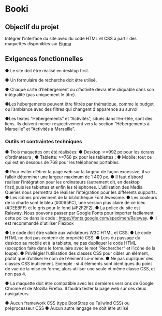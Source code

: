 # Booki #

## Objectif du projet ##

Intégrer l'interface du site avec du code HTML et CSS à partir des maquettes disponibles sur [Figma](https://www.figma.com/file/aen32jonHhD7JnIEL2b3sE/Projet-2-FR---Booki?node-id=349%3A1)

## Exigences fonctionnelles ##

● Le site doit être réalisé en desktop first.

● Un formulaire de recherche doit être utilisé.

● Chaque carte d’hébergement ou d’activité devra être cliquable dans son intégralité (pas uniquement le titre).

●Les hébergements peuvent être filtrés par thématique, comme le budget ou l’ambiance avec des filtres qui changent d'apparence au survol

●Les textes “Hébergements” et “Activités”, situés dans l’en-tête, sont des liens. Ils doivent mener respectivement vers la section “Hébergements à Marseille” et “Activités à Marseille”.

### Outils et contraintes techniques ###

● Trois maquettes ont été réalisées:
    ● Desktop :>=992 px pour les écrans d’ordinateurs ;
    ● Tablette: >=768 px pour les tablettes ;
    ● Mobile: tout ce qui est en dessous de 768 pour les téléphones portables.

● Pour éviter d’étirer la page web sur la largeur de façon excessive, il va falloir déterminer une largeur maximum de 1 400 px.
● Il faut d’abord réaliser l’intégration pour les ordinateurs (autrement dit, en desktop first),puis les tablettes et enfin les téléphones. 
    L’utilisation des Media Queries nous permettra de réaliser l’intégration pour les différents supports.
● Les icônes proviennent de la bibliothèque Font Awesome.
● Les couleurs de la charte sont le bleu (#0065FC), une version plus claire de ce bleu (#DEEBFF) et le gris pour le fond (#F2F2F2).
● La police du site est Raleway. Nous pouvons passer par Google Fonts pour importer facilement cette police dans le code : https://fonts.google.com/specimen/Raleway.
● Il est recommandé d'utiliser Flexbox    

● Le code doit être valide aux validateurs W3C HTML et CSS.
● Le code HTML ne doit pas contenir de propriété CSS.
● Lors du passage du desktop au mobile et à la tablette, ne pas dupliquer le code HTML (exception faite dans le formulaire avec le mot “Rechercher” et l’icône de la loupe).
● Privilégier l’utilisation des classes CSS pour cibler un élément, plutôt que d’utiliser le nom de l’élément lui-même.
● Ne pas dupliquer des classes CSS inutilement. Exemple : si 4 éléments sont identiques du point de vue de la mise en forme, alors utiliser une seule et même
    classe CSS, et non pas 4.

● La maquette doit être compatible avec les dernières versions de Google Chrome et de Mozilla Firefox. Il faudra tester la page web sur ces deux navigateurs.

● Aucun framework CSS (type BootStrap ou Tailwind CSS) ou préprocesseur CSS 
● Aucun autre langage ne doit être utilisé 
